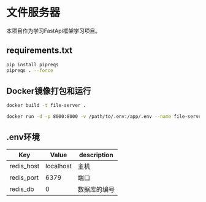 # 文件服务器

本项目作为学习FastApi框架学习项目。



## requirements.txt

```sh
pip install pipreqs
pipreqs . --force
```
## Docker镜像打包和运行

```sh
docker build -t file-server .
```

```sh
docker run -d -p 8000:8000 -v /path/to/.env:/app/.env --name file-server-container file-server
```

## .env环境

| Key        | Value     | description  |
| ---------- | --------- | ------------ |
| redis_host | localhost | 主机         |
| redis_port | 6379      | 端口         |
| redis_db   | 0         | 数据库的编号 |

